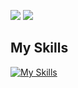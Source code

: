 
 <a width=50 height=50>
  
 ![](http://github-profile-summary-cards.vercel.app/api/cards/repos-per-language?username=shimauma0312&theme=vue ) 
 ![](http://github-profile-summary-cards.vercel.app/api/cards/most-commit-language?username=shimauma0312&theme=vue ) 
 
 </a>

## My Skills
[![My Skills](https://skillicons.dev/icons?i=docker,discord,github,gitlab,go,java,js,maven,mysql,p5js,php,raspberrypi,ts,vscode)](https://skillicons.dev)

